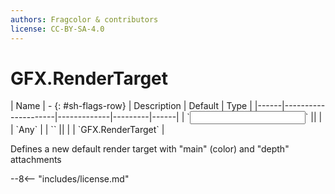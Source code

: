 ```yaml
---
authors: Fragcolor & contributors
license: CC-BY-SA-4.0
---
```



# GFX.RenderTarget

<div class="sh-parameters" markdown="1">
| Name | - {: #sh-flags-row} | Description | Default | Type |
|------|---------------------|-------------|---------|------|
| `<input>` || | | `Any` |
| `<output>` || | | `GFX.RenderTarget` |

</div>

Defines a new default render target with "main" (color) and "depth" attachments

--8<-- "includes/license.md"
